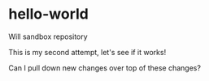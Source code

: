 # hello-world
Will sandbox repository

This is my second attempt, let's see if it works!

Can I pull down new changes over top of these changes?

